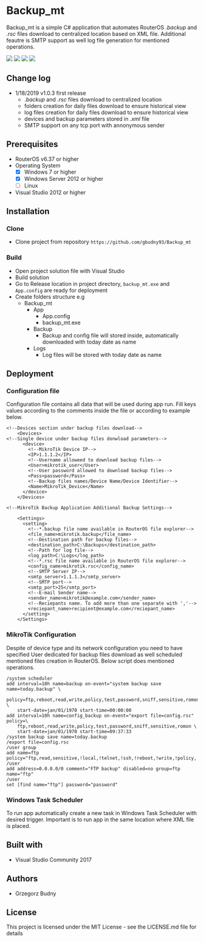 # Backup_mt
Backup_mt is a simple C# application that automates RouterOS *.backup* and *.rsc* files download to centralized location based 
on XML file. Additional feautre is SMTP support as well log file generation for mentioned operations. 

![](https://img.shields.io/badge/coding-c%23-informational.svg)
![](https://img.shields.io/badge/system-windows%20-blue.svg)
![](https://img.shields.io/badge/build-passing-success.svg?logo=appveyor)
![](https://img.shields.io/badge/usage-routeros-orange.svg)

## Change log 

- 1/18/2019 v1.0.3 first release
    - .*backup* and *.rsc* files download to centralized location 
    - folders creation for daily files download to ensure historical view
    - log files creation for daily files download to ensure historical view
    - devices and backup parameters stored in *.xml* file
    - SMTP support on any tcp port with annonymous sender 
   
## Prerequisites

-  RouterOS v6.37 or higher 
-  Operating System
    - [x] Windows 7 or higher
    - [x] Windows Server 2012 or higher 
    - [ ] Linux
-  Visual Studio 2012 or higher 

## Installation 

### Clone

- Clone project from repository ` https://github.com/gbudny93/Backup_mt `

### Build 

- Open project solution file with Visual Studio
- Build solution
- Go to Release location in project directory, `backup_mt.exe` and `App.config` are ready for deployment
- Create folders structure e.g 
    - Backup_mt
      - App
        - App.config
        - backup_mt.exe
      - Backup
        - Backup and config file will stored inside, automatically downloaded with today date as name
      - Logs
        - Log files will be stored with today date as name 

## Deployment

### Configuration file 

Configuration file contains all data that will be used during app run. Fill keys values according to the comments inside the file or according to example below.

```
<!--Devices section under backup files download-->  
    <Devices>
<!--Single device under backup files donwload parameters-->
      <device>
        <!--MikroTik Device IP-->
        <IP>1.1.1.2</IP>
        <!--Username alloweed to download backup files-->
        <User>mikrotik_user</User>
        <!--User password allowed to download backup files-->
        <Pass>password</Pass>
        <!--Backup files names/Device Name/Device Identifier-->
        <Name>MikroTik_Device</Name>
      </device>
    </Devices>

<!--MikroTik Backup Application Additional Backup Settings-->
    
    <Settings>
      <setting>
        <!--*.backup file name available in RouterOS file explorer-->
        <file_name>mikrotik.backup</file_name>
        <!--Destination path for backup files-->
        <destination_path>C:\Backups</destination_path>
        <!--Path for log file-->
        <log_path>C:\Logs</log_path>
        <!--*.rsc file name available in RouterOS file explorer-->
        <config_name>mikrotik.rsc</config_name>
        <!--SMTP Server IP-->
        <smtp_server>1.1.1.3</smtp_server>
        <!--SMTP port-->
        <smtp_port>25</smtp_port>
        <!--E-mail Sender name-->
        <sender_name>mikrotik@example.com</sender_name>
        <!--Reciepants name. To add more than one separate with ','-->
        <reciepant_name>recipient@example.com</reciepant_name>
      </setting>
    </Settings>
```

### MikroTik Configuration 

Despite of device type and its network configuration you need to have specified User dedicated for backup files download as well scheduled mentioned files creation in RouterOS. Below script does mentioned operations.

```
/system scheduler
add interval=10h name=backup on-event="system backup save name=today.backup" \
    policy=ftp,reboot,read,write,policy,test,password,sniff,sensitive,romon \
    start-date=jan/01/1970 start-time=00:00:00
add interval=10h name=config_backup on-event="export file=config.rsc" policy=\
    ftp,reboot,read,write,policy,test,password,sniff,sensitive,romon \
    start-date=jan/01/1970 start-time=09:37:33
/system backup save name=today.backup
/export file=config.rsc
/user group
add name=ftp policy="ftp,read,sensitive,!local,!telnet,!ssh,!reboot,!write,!policy,!test,!winbox,!password,!web,!sniff,!api,!romon,!dude"
/user 
add address=0.0.0.0/0 comment="FTP backup" disabled=no group=ftp name="ftp"
/user 
set [find name="ftp"] password="password"
```

### Windows Task Scheduler 

To run app automatically create a new task in Windows Task Scheduler with desired trigger. Important is to run app in the same location where XML file is placed.

## Built with 

- Visual Studio Community 2017 

## Authors

- Grzegorz Budny 

## License

This project is licensed under the MIT License - see the LICENSE.md file for details
